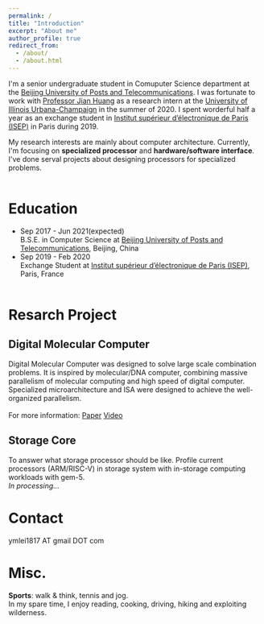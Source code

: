 ```yaml
---
permalink: /
title: "Introduction"
excerpt: "About me"
author_profile: true
redirect_from: 
  - /about/
  - /about.html
---
```


I'm a senior undergraduate student in Comuputer Science department at the [Beijing University of Posts and Telecommunications](https://en.wikipedia.org/wiki/Beijing_University_of_Posts_and_Telecommunications). I was fortunate to work with [Professor Jian Huang](http://jianh.web.engr.illinois.edu/) as a research intern at the [University of Illinois Urbana-Champaign](https://illinois.edu/) in the summer of 2020. I spent worderful half a year as an exchange student in [Institut supérieur d’électronique de Paris (ISEP)](https://en.isep.fr/) in Paris during 2019.

My research interests are mainly about computer architecture. Currently, I'm focusing on **specialized processor** and **hardware/software interface**. I've done serval projects about designing processors for specialized problems.
<br><br>

Education
======
* Sep 2017 - Jun 2021(expected)<br>B.S.E. in Computer Science at [Beijing University of Posts and Telecommunications](https://en.wikipedia.org/wiki/Beijing_University_of_Posts_and_Telecommunications), Beijing, China
* Sep 2019 - Feb 2020<br>Exchange Student at [Institut supérieur d’électronique de Paris (ISEP)](https://en.isep.fr/), Paris, France<br><br>

Resarch Project
======

Digital Molecular Computer
------
Digital Molecular Computer was designed to solve large scale combination problems. It is inspired by molecular/DNA computer, combining massive parallelism of molecular computing and high speed of digital computer. Specialized microarchitecture and ISA were designed to achieve the well-organized parallelism.<br><br>
For more information: [Paper](ymlei/github.io/files/DMC.pdf) [Video](https://www.youtube.com/watch?v=QWBxIEiYPYo)


Storage Core
------
To answer what storage processor should be like. Profile current processors (ARM/RISC-V) in storage system with in-storage computing workloads with gem-5.<br>
*In processing...*<br>

Contact
======
ymlei1817 AT gmail DOT com<br>

Misc.
======
 **Sports**: walk & think, tennis and jog.<br>
 In my spare time, I enjoy reading, cooking, driving, hiking and exploiting wilderness.
<br><br>
<div>
<script type="text/javascript" id="clustrmaps" src="//cdn.clustrmaps.com/map_v2.js?cl=ffffff&w=300&t=n&d=TkK2eJ11m3O6vUTwz881CpCP86xJPuA0Mgpse9p16bE"></script>
 </div>
